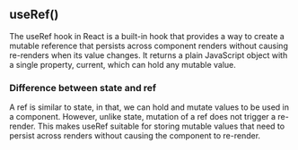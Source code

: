 ## useRef()
The useRef hook in React is a built-in hook that provides a way to create a mutable reference that persists across component renders without causing re-renders when its value changes. It returns a plain JavaScript object with a single property, current, which can hold any mutable value.

### Difference between state and ref
A ref is similar to state, in that, we can hold and mutate values to be used in a component. However, unlike state, mutation of a ref does not trigger a re-render. This makes useRef suitable for storing mutable values that need to persist across renders without causing the component to re-render.
